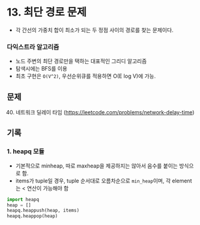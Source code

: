 # 13. 최단 경로 문제

- 각 간선의 가중치 합이 최소가 되는 두 정점 사이의 경로를 찾는 문제이다.

### 다익스트라 알고리즘

- 노드 주변의 최단 경로만을 택하는 대표적인 그리디 알고리즘
- 탐색시에는 BFS를 이용
- 최초 구현은 `O(V^2)`, 우선순위큐를 적용하면 O(E log V)에 가능.

## 문제

40. 네트워크 딜레이 타임 (https://leetcode.com/problems/network-delay-time)

## 기록

### 1. heapq 모듈

- 기본적으로 minheap, 따로 maxheap을 제공하지는 않아서 음수를 붙이는 방식으로 함.
- items가 tuple일 경우, tuple 순서대로 오름차순으로 `min_heap`이며, 각 element는 < 연산이 가능해야 함

```python
import heapq
heap = []
heapq.heappush(heap, items)
heapq.heappop(heap)
```
